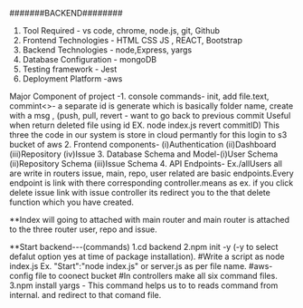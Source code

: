 #######BACKEND########
1. Tool Required - vs code, chrome, node.js, git, Github
2. Frontend Technologies - HTML CSS JS , REACT, Bootstrap 
3. Backend Technologies - node,Express, yargs
4. Database Configuration - mongoDB
5. Testing framework - Jest
6. Deployment Platform -aws

Major Component of project -1. console commands-
                               init, add file.text, commint<>- a separate id is generate which is basically folder name, create with a msg , (push, pull, revert - want to go back to previous commit Useful when return deleted file  using id EX. node index.js revert commitID) This three the code in our system is store in cloud permantly for this login to s3 bucket of aws
                            2. Frontend components-
                                (i)Authentication
                                (ii)Dashboard
                                (iii)Repository
                                (iv)Issue
                                3. Database Schema and Model-(i)User Schema
                            (ii)Repository Schema
                            (iii)Issue Schema
                            4. API Endpoints-
                                Ex./allUsers all are write in routers issue, main, repo, user related are basic endpoints.Every endpoint is link with there corresponding controller.means as ex. if you click delete issue link with issue controller its redirect you to the that delete function which you have created.


**Index will going to attached with main router and main router is attached to the three router user, repo and issue. 

**Start backend---(commands)
1.cd backend
2.npm init -y (-y to select defalut option yes at time of package installation).
#Write a  script as node index.js Ex. "Start":"node index.js" or server.js as per file name.
#aws-config file to coonect bucket
#In controllers make all six command files. 
3.npm install yargs - This command helps us to to reads command from internal. and redirect to that comand file.





    
